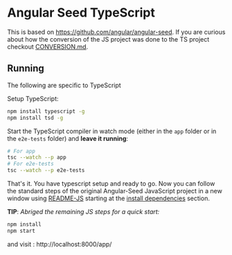 # Angular Seed TypeScript
This is based on https://github.com/angular/angular-seed. If you are curious about how the conversion of the JS project was done to the TS project checkout [CONVERSION.md](./CONVERSION.md).

## Running
The following are specific to TypeScript

Setup TypeScript:
```bash
npm install typescript -g
npm install tsd -g
```
Start the TypeScript compiler in watch mode (either in the `app` folder or in the `e2e-tests` folder) and **leave it running**:

```bash
# For app
tsc --watch --p app
# For e2e-tests
tsc --watch --p e2e-tests
```

That's it. You have typescript setup and ready to go. Now you can follow the standard steps of the original Angular-Seed JavaScript project in a new window using [README-JS](./README-JS.md) starting at the [install dependencies](./README-JS.md#install-dependencies) section.

**TIP**: *Abriged the remaining JS steps for a quick start:*
```bash
npm install
npm start
```
and visit : http://localhost:8000/app/
